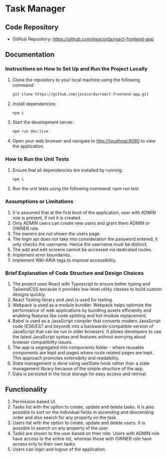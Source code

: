 # Task Manager

## Code Repository

- GitHub Repository: https://github.com/jesscorda/react-frontend-app

## Documentation

### Instructions on How to Set Up and Run the Project Locally

1. Clone the repository to your local machine using the following command:
    ```bash
    git clone https://github.com/jesscorda/react-frontend-app.git
3. Install dependencies: 
    ```bash
    npm i
4. Start the development server: 
    ```bash
    npm run dev:live
5. Open your web browser and navigate to [http://localhost:8080](http://localhost:8080) to view the application.

### How to Run the Unit Tests

1. Ensure that all dependencies are installed by running: 
    ```bash
    npm i
2. Run the unit tests using the following command: npm run test

### Assumptions or Limitations

1. It is assumed that at the first boot of the application, user with ADMIN role is present, if not it is created.
2. Only ADMIN users can create new users and grant them ADMIN or OWNER role.
3. The owners are not shown the users page.
4. The login api does not take into consideration the password entered, it only checks the username. Hence the username must be distinct.
5. The add and edit screens cannot be accessed via dedicated routes.
6. Implement error boundaries.
7. Implement WAI-ARIA tags to improve accessibility.

### Brief Explanation of Code Structure and Design Choices

1. The project uses React with Typescript to ensure better typing and TailwindCSS because it provides low-level utility classes to build custom designs quickly.
2. React Testing library and Jest is used for testing.
3. Webpack is used as a module bundler. Webpack helps optimize the performance of web applications by bundling assets efficiently and enabling features like code splitting and hot module replacement.
4. Babel is used as a JavaScript compiler that converts modern JavaScript code (ES6/ES7 and beyond) into a backwards-compatible version of JavaScript that can be run in older browsers. It allows developers to use the latest JavaScript syntax and features without worrying about browser compatibility issues.
5. The app is segregated into components folder - where reusable components are kept and pages where route related pages are kept. This approach promotes extensibity and readability.
6. State management is done using useState hook rather than a state management library because of the simple structure of the app.
7. Data is persisted in the local storage for easy access and retrival.

## Functionality

1. Permission based UI.
2. Tasks list with the option to create, update and delete tasks. It is also possible to sort on the individual fields in ascending and descending order and also search for any property on the task.
3. Users list with the option to create, update and delete users. It is possible to search on any property of the user.
4. Tasks are shown to the user based on their role. Users with ADMIN role have access to the entire list, whereas those with OWNER role have access only to their own tasks.
5. Users can login and logout of the application.


